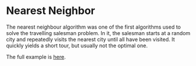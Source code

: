 # Nearest Neighbor

The nearest neighbour algorithm was one of the first algorithms used to solve the travelling salesman problem. In it, the salesman starts at a random city and repeatedly visits the nearest city until all have been visited. It quickly yields a short tour, but usually not the optimal one.

The full example is [here](https://github.com/SciSharp/SciSharp-Stack-Examples/blob/master/src/TensorFlowNET.Examples/BasicModels/NearestNeighbor.cs).